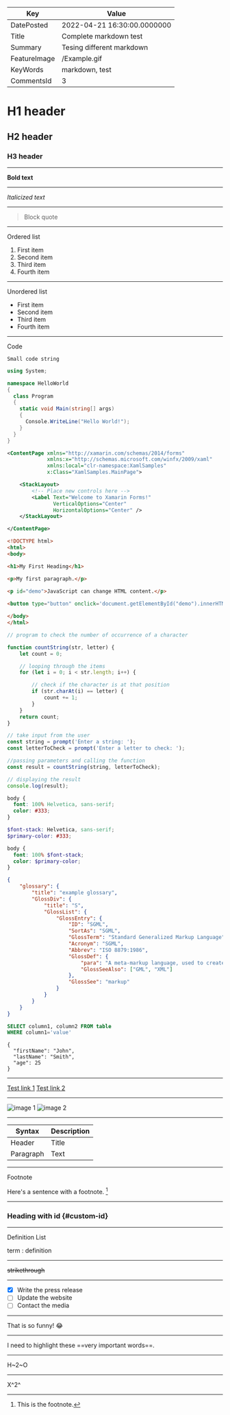| Key | Value |
|---|---- |
| DatePosted | 2022-04-21 16:30:00.0000000 |
| Title | Complete markdown test |
| Summary | Tesing different markdown |
| FeatureImage | /Example.gif |
| KeyWords | markdown, test |
| CommentsId | 3 |


# H1 header
## H2 header
### H3 header

---

**Bold text**

---

*Italicized text*

---

> Block quote

---

Ordered list
1. First item
2. Second item
3. Third item
4. Fourth item

---

Unordered list
- First item
- Second item
- Third item
- Fourth item

---

Code

`Small code string`

```csharp
using System;

namespace HelloWorld
{
  class Program
  {
    static void Main(string[] args)
    {
      Console.WriteLine("Hello World!");    
    }
  }
}
```

```xml
<ContentPage xmlns="http://xamarin.com/schemas/2014/forms"
             xmlns:x="http://schemas.microsoft.com/winfx/2009/xaml"
             xmlns:local="clr-namespace:XamlSamples"
             x:Class="XamlSamples.MainPage">

    <StackLayout>
        <!-- Place new controls here -->
        <Label Text="Welcome to Xamarin Forms!"
               VerticalOptions="Center"
               HorizontalOptions="Center" />
    </StackLayout>

</ContentPage>
```

```html
<!DOCTYPE html>
<html>
<body>

<h1>My First Heading</h1>

<p>My first paragraph.</p>
  
<p id="demo">JavaScript can change HTML content.</p>

<button type="button" onclick='document.getElementById("demo").innerHTML = "Hello JavaScript!"'>Click Me!</button>

</body>
</html>
```

```js
// program to check the number of occurrence of a character

function countString(str, letter) {
    let count = 0;

    // looping through the items
    for (let i = 0; i < str.length; i++) {

        // check if the character is at that position
        if (str.charAt(i) == letter) {
            count += 1;
        }
    }
    return count;
}

// take input from the user
const string = prompt('Enter a string: ');
const letterToCheck = prompt('Enter a letter to check: ');

//passing parameters and calling the function
const result = countString(string, letterToCheck);

// displaying the result
console.log(result);
```

```css
body {
  font: 100% Helvetica, sans-serif;
  color: #333;
}
```

```scss
$font-stack: Helvetica, sans-serif;
$primary-color: #333;

body {
  font: 100% $font-stack;
  color: $primary-color;
}
```

```json
{
    "glossary": {
        "title": "example glossary",
		"GlossDiv": {
            "title": "S",
			"GlossList": {
                "GlossEntry": {
                    "ID": "SGML",
					"SortAs": "SGML",
					"GlossTerm": "Standard Generalized Markup Language",
					"Acronym": "SGML",
					"Abbrev": "ISO 8879:1986",
					"GlossDef": {
                        "para": "A meta-markup language, used to create markup languages such as DocBook.",
						"GlossSeeAlso": ["GML", "XML"]
                    },
					"GlossSee": "markup"
                }
            }
        }
    }
}
```

```sql
SELECT column1, column2 FROM table
WHERE column1='value'
```


```
{
  "firstName": "John",
  "lastName": "Smith",
  "age": 25
}
```


---

[Test link 1](https://ieuanwalker.com)
[Test link 2](https://github.com/IeuanWalker)

---

![image 1](https://pbs.twimg.com/profile_images/821849411991044096/lQFa_Vly_400x400.jpg)
![image 2](https://www.rd.com/wp-content/uploads/2018/02/25_Hilarious-Photos-that-Will-Get-You-Through-the-Week_280228817_Doty911.jpg?fit=640,800)

---

| Syntax | Description |
| ----------- | ----------- |
| Header | Title |
| Paragraph | Text |

---

Footnote

Here's a sentence with a footnote. [^1]

[^1]: This is the footnote.

---

### Heading with id {#custom-id}

---

Definition List

term
: definition

---

~~strikethrough~~

---

- [x] Write the press release
- [ ] Update the website
- [ ] Contact the media

---

That is so funny! :joy:

---

I need to highlight these ==very important words==.

---

H~2~O
  
---

X^2^



